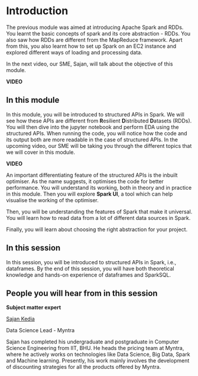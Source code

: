 # Introduction

The previous module was aimed at introducing Apache Spark and RDDs. You learnt the basic concepts of spark and its core abstraction - RDDs. You also saw how RDDs are different from the MapReduce framework. Apart from this, you also learnt how to set up Spark on an EC2 instance and explored different ways of loading and processing data.

In the next video, our SME, Sajan, will talk about the objective of this module.

**VIDEO**

## In this module

In this module, you will be introduced to structured APIs in Spark. We will see how these APIs are different from **R**esilient **D**istributed **D**atasets (RDDs). You will then dive into the jupyter notebook and perform EDA using the structured APIs. When running the code, you will notice how the code and its output both are more readable in the case of structured APIs. In the upcoming video, our SME will be taking you through the different topics that we will cover in this module.

**VIDEO**

An important differentiating feature of the structured APIs is the inbuilt optimiser. As the name suggests, it optimises the code for better performance. You will understand its working, both in theory and in practice in this module. Then you will explore **Spark UI**, a tool which can help visualise the working of the optimiser.

Then, you will be understanding the features of Spark that make it universal. You will learn how to read data from a lot of different data sources in Spark.

Finally, you will learn about choosing the right abstraction for your project.

## In this session

In this session, you will be introduced to structured APIs in Spark, i.e., dataframes. By the end of this session, you will have both theoretical knowledge and hands-on experience of dataframes and SparkSQL.

## People you will hear from in this session

**Subject matter expert**

[Sajan Kedia](https://in.linkedin.com/in/sajan-kedia-b06a6821)

Data Science Lead - Myntra

Sajan has completed his undergraduate and postgraduate in Computer Science Engineering from IIT, BHU. He heads the pricing team at Myntra, where he actively works on technologies like Data Science, Big Data, Spark and Machine learning. Presently, his work mainly involves the development of discounting strategies for all the products offered by Myntra.
